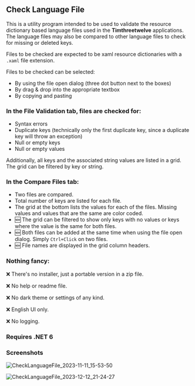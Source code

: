 ## Check Language File

This is a utility program intended to be used to validate the resource dictionary based language files used in the **Timthreetwelve** applications. The language files may also be compared to other language files to check for missing or deleted keys.

Files to be checked are expected to be xaml resource dictionaries with a `.xaml` file extension.

Files to be checked can be selected:
- By using the file open dialog (three dot button next to the boxes)
- By drag & drop into the appropriate textbox
- By copying and pasting

### In the File Validation tab, files are checked for:
- Syntax errors
- Duplicate keys (technically only the first duplicate key, since a duplicate key will throw an exception)
- Null or empty keys
- Null or empty values
  
Additionally, all keys and the associated string values are listed in a grid. The grid can be filtered by key or string.

### In the Compare Files tab:
- Two files are compared.
- Total number of keys are listed for each file.
- The grid at the bottom lists the values for each of the files. Missing values and values that are the same are color coded.
- 🆕 The grid can be filtered to show only keys with no values or keys where the value is the same for both files.
- 🆕 Both files can be added at the same time when using the file open dialog. Simply `Ctrl+Click` on two files.
- 🆕 File names are displayed in the grid column headers.

### Nothing fancy:
❌ There's no installer, just a portable version in a zip file.

❌ No help or readme file.

❌ No dark theme or settings of any kind.

❌ English UI only.

❌ No logging.

### Requires .NET 6

### Screenshots
![CheckLanguageFile_2023-11-11_15-53-50](https://github.com/Timthreetwelve/CheckLanguageFile/assets/43152358/c4761e8a-2b70-46de-b1c6-d44a62e8537e)

![CheckLanguageFile_2023-12-12_21-24-27](https://github.com/Timthreetwelve/CheckLanguageFile/assets/43152358/0a26d0ef-714e-4a5d-9109-bae6d49c485f)
